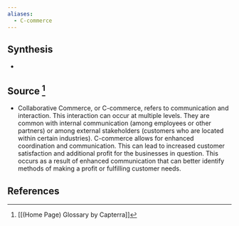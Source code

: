```yaml
---
aliases:
  - C-commerce
---
```

## Synthesis
- 
## Source [^1]
- Collaborative Commerce, or C-commerce, refers to communication and interaction. This interaction can occur at multiple levels. They are common with internal communication (among employees or other partners) or among external stakeholders (customers who are located within certain industries). C-commerce allows for enhanced coordination and communication. This can lead to increased customer satisfaction and additional profit for the businesses in question. This occurs as a result of enhanced communication that can better identify methods of making a profit or fulfilling customer needs.
## References

[^1]: [[(Home Page) Glossary by Capterra]]